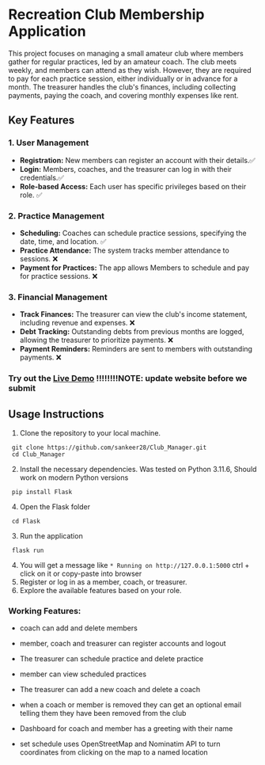 # Recreation Club Membership Application

This project focuses on managing a small amateur club where members gather for regular practices, led by an amateur coach. The club meets weekly, and members can attend as they wish. However, they are required to pay for each practice session, either individually or in advance for a month. The treasurer handles the club's finances, including collecting payments, paying the coach, and covering monthly expenses like rent.

## Key Features

### 1. User Management
- **Registration:** New members can register an account with their details.✅
- **Login:** Members, coaches, and the treasurer can log in with their credentials.✅
- **Role-based Access:** Each user has specific privileges based on their role. ✅

### 2. Practice Management
- **Scheduling:** Coaches can schedule practice sessions, specifying the date, time, and location. ✅
- **Practice Attendance:** The system tracks member attendance to sessions. ❌
- **Payment for Practices:** The app allows Members to schedule and pay for practice sessions. ❌

### 3. Financial Management
- **Track Finances:** The treasurer can view the club's income statement, including revenue and expenses. ❌
- **Debt Tracking:** Outstanding debts from previous months are logged, allowing the treasurer to prioritize payments. ❌
- **Payment Reminders:** Reminders are sent to members with outstanding payments. ❌
### Try out the [Live Demo](https://sankeer28.pythonanywhere.com/) ‼️‼️‼️‼️NOTE: update website before we submit
## Usage Instructions

1. Clone the repository to your local machine.
```
 git clone https://github.com/sankeer28/Club_Manager.git
 cd Club_Manager
```
2. Install the necessary dependencies. Was tested on Python 3.11.6, Should work on modern Python versions
```
 pip install Flask
```
4. Open the Flask folder
```
 cd Flask
```
3. Run the application 
```
 flask run
```
4. You will get a message like ``` * Running on http://127.0.0.1:5000 ``` ctrl + click on it or copy-paste into browser
5. Register or log in as a member, coach, or treasurer.
6. Explore the available features based on your role.


### Working Features:
- coach can add and delete members
- member, coach and treasurer can register accounts and logout
- The treasurer can schedule practice and delete practice
- member can view scheduled practices
- The treasurer can add a new coach and delete a coach
- when a coach or member is removed they can get an optional email telling them they have been removed from the club
- Dashboard for coach and member has a greeting with their name 


- set schedule uses OpenStreetMap and Nominatim API to turn coordinates from clicking on the map to a named location

